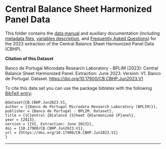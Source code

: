 # Central Balance Sheet Harmonized Panel Data


 This folder contains the [data manual](https://github.com/BPLIM/Manuals/blob/master/Data/CBHP/JUN23/CBHP_manual_JUN2023.pdf) and auxiliary documentation (including [metadata files](https://github.com/BPLIM/Manuals/tree/master/Data/CBHP/JUN23/aux_files/metafiles), [variables description](https://github.com/BPLIM/Manuals/tree/master/Data/CBHP/JUN23/aux_files/variables_description), and [Frequently Asked Questions](https://github.com/BPLIM/Manuals/blob/master/Data/CBHP/JUN23/aux_files/faq/CBHP_faq.md)) for the 2023 extraction of the Central Balance Sheet Harmonized Panel Data (CBHP).

**Citation of this Dataset**

Banco de Portugal Microdata Research Laboratory - BPLIM (2023): Central Balance Sheet Harmonized Panel. Extraction: June 2023. Version: V1. Banco de Portugal. Dataset. https://doi.org/10.17900/CB.CBHP.Jun2023.V1



To cite this data set you can use the package biblatex with the following [BibTeX entry](https://github.com/BPLIM/Manuals/tree/master/Data/CBHP/JUN23/aux_files/bibtex/CBHP.bib):

```
@dataset{CB.CBHP.Jun2023.V1,
author = {{Banco de Portugal Microdata Research Laboratory (BPLIM)}},
publisher = {Banco de Portugal - BPLIM. Dataset},
title = {{C}entral {B}alance {S}heet {H}armonized {P}anel},
year = {2023},
version = {{V1, Extraction: June 2023}},
doi = {10.17900/CB.CBHP.Jun2023.V1},
url = {https://doi.org/10.17900/CB.CBHP.Jun2023.V1}
}
```

----------------------------------------------------------------------------------------------------------------------------------------------
